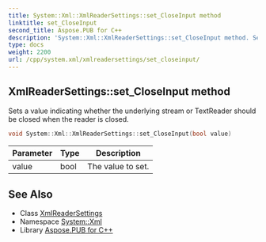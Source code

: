 ```yaml
---
title: System::Xml::XmlReaderSettings::set_CloseInput method
linktitle: set_CloseInput
second_title: Aspose.PUB for C++
description: 'System::Xml::XmlReaderSettings::set_CloseInput method. Sets a value indicating whether the underlying stream or TextReader should be closed when the reader is closed in C++.'
type: docs
weight: 2200
url: /cpp/system.xml/xmlreadersettings/set_closeinput/
---
```

## XmlReaderSettings::set_CloseInput method


Sets a value indicating whether the underlying stream or TextReader should be closed when the reader is closed.

```cpp
void System::Xml::XmlReaderSettings::set_CloseInput(bool value)
```


| Parameter | Type | Description |
| --- | --- | --- |
| value | bool | The value to set. |

## See Also

* Class [XmlReaderSettings](../)
* Namespace [System::Xml](../../)
* Library [Aspose.PUB for C++](../../../)
